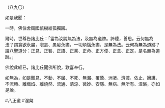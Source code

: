 （八九〇）

如是我聞：

一時，佛住舍衛國祇樹給孤獨園。

爾時，世尊告諸比丘：「當為汝說無為法，及無為道跡。諦聽，善思。云何無為法？謂貪欲永盡，瞋恚、愚癡永盡，一切煩惱永盡，是無為法。云何為無為道跡？謂八聖道分：正見、正智、正語、正業、正命、正方便、正念、正定，是名無為道跡。」

佛說此經已，諸比丘聞佛所說，歡喜奉行。

如無為，如是難見、不動、不屈、不死、無漏、覆蔭、洲渚、濟渡、依止、擁護、不流轉、離熾焰、離燒然、流通、清涼、微妙、安隱、無病、無所有、涅槃，亦如是說。



#八正道
#涅槃
